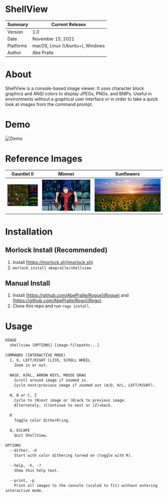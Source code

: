 # ShellView

Summary   | Current Release
----------|-----------------------
Version   | 1.0
Date      | November 15, 2021
Platforms | macOS, Linux (Ubuntu+), Windows
Author    | Abe Pralle

# About
ShellView is a console-based image viewer. It uses character block graphics and ANSI colors to display JPEGs, PNGs, and BMPs. Useful in environments without a graphical user interface or in order to take a quick look at images from the command prompt.

# Demo
![Demo](Media/Videos/ShellView-Demo.gif)

# Reference Images
Gauntlet II | Minmei                                       | Sunflowers
------------|----------------------------------------------|-----------
![Gauntlet II](Media/Images/GauntletII.jpeg) | ![Minmei](Media/Images/Minmei.jpeg) | ![Sunflowers](Media/Images/Sunflowers.jpeg)

# Installation

## Morlock Install (Recommended)
1. Install [https://morlock.sh](morlock.sh)
2. `morlock install abepralle/shellview`

## Manual Install
1. Install [https://github.com/AbePralle/Rogue](Rogue) and [https://github.com/AbePralle/Rogo](Rogo).
2. Clone this repo and run `rogo install`.

# Usage
    USAGE
      shellview [OPTIONS] [image-filepaths...]

    COMMANDS (INTERACTIVE MODE)
      I, O, LEFT/RIGHT CLICK, SCROLL WHEEL
        Zoom in or out.

      WASD, HJKL, ARROW KEYS, MOUSE DRAG
        Scroll around image if zoomed in.
        Cycle next/previous image if zoomed out (A/D, H/L, LEFT/RIGHT).

      N, B or C, Z
        Cycle to (N)ext image or (B)ack to previous image.
        Alternately, (C)ontinue to next or (Z)=back.

      R
        Toggle color dithe(R)ing.

      Q, ESCAPE
        Quit ShellView.

    OPTIONS
      --dither, -d
        Start with color dithering turned on (toggle with R).

      --help, -h, -?
        Show this help text.

      --print, -p
        Print all images to the console (scaled to fit) without entering interactive mode.

